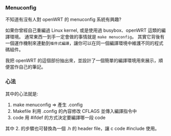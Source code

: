 ### Menuconfig

不知道有沒有人對 openWRT 的 menuconfig 系統有興趣?

如果你曾經自己重編過 Linux kernel, 或是使用過 busybox、openWRT 這類的編譯環境。
通常東西一到手一定會做的事情就是 `make menuconfig`。
其實它背後有一個運作機制來連動到`條件式編譯`，讓你可以在同一個編譯環境中維護不同的程式碼組件。

我把 openWRT 的這個部份抽出來，並設計了一個簡單的編譯環境用來展示，順便當作自己的筆記。


### 心法

其中的心法就是:


  1. make menuconfig => 產生 .config
  2. Makefile 利用 .config 的內容修改 CFLAGS 並傳入編譯指令中
  3. code 用 #ifdef 的方式決定要編譯哪一段 code


其中 2. 的步驟也可替換為一個 .h 的 header file，讓 c code #include 使用。


